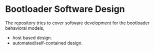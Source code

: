 # Bootloader Software Design

The repository tries to cover software development for the bootloader behavioral models,
- host based design.
- automated/self-contained design.
